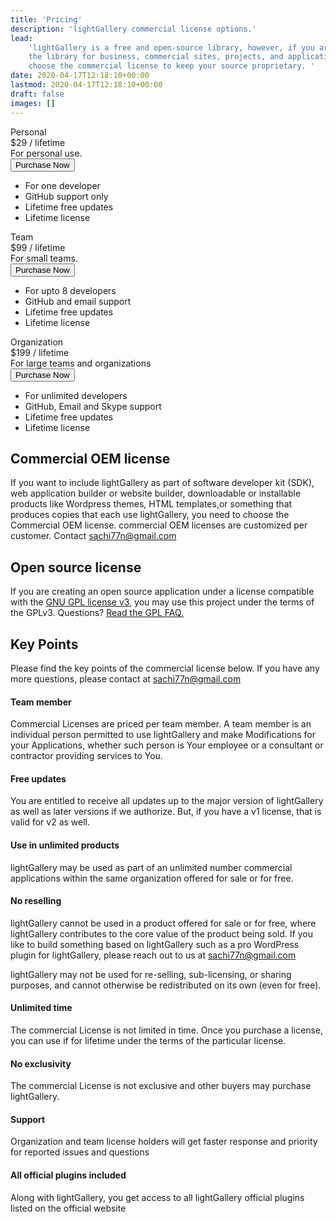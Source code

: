 ```yaml
---
title: 'Pricing'
description: 'lightGallery commercial license options.'
lead:
    'lightGallery is a free and open-source library, however, if you are using
    the library for business, commercial sites, projects, and applications,
    choose the commercial license to keep your source proprietary. '
date: 2020-04-17T12:18:10+00:00
lastmod: 2020-04-17T12:18:10+00:00
draft: false
images: []
---
```


<div class="container-xl">
    <div class="pricing-list justify-content-center">
        <div class="pricing-list-item">
            <div class="pricing-type">Personal</div>
            <div class="pricing-cost">
                $29 <span class="pricing-cost-label">/ lifetime</span>
            </div>
            <div class="pricing-desc">
                For personal use.
            </div>
            <div class="d-grid pricing-btn-wrap">
                <button class="btn btn-outline-primary">Purchase Now</button>
            </div>
            <ul class="pricing-terms">
                <li>For one developer</li>
                <li>GitHub support only</li>
                <li>Lifetime free updates</li>
                <li>Lifetime license</li>
            </ul>
        </div>
        <div class="pricing-list-item">
            <div class="pricing-type">Team</div>
            <div class="pricing-cost">
                $99 <span class="pricing-cost-label">/ lifetime</span>
            </div>
            <div class="pricing-desc">
                For small teams.
            </div>
            <div class="d-grid pricing-btn-wrap">
                <button class="btn btn-outline-primary">Purchase Now</button>
            </div>
            <ul class="pricing-terms">
                <li>For upto 8 developers</li>
                <li>GitHub and email support</li>
                <li>Lifetime free updates</li>
                <li>Lifetime license</li>
            </ul>
        </div>
        <div class="pricing-list-item">
            <div class="pricing-type">Organization</div>
            <div class="pricing-cost">
                $199 <span class="pricing-cost-label">/ lifetime</span>
            </div>
            <div class="pricing-desc">
                For large teams and organizations
            </div>
            <div class="d-grid pricing-btn-wrap">
                <button class="btn btn-outline-primary">Purchase Now</button>
            </div>
            <ul class="pricing-terms">
                <li>For unlimited developers</li>
                <li>GitHub, Email and Skype support</li>
                <li>Lifetime free updates</li>
                <li>Lifetime license</li>
            </ul>
        </div>
    </div>
</div>
<div class="container-xl pricing-section">
    <div class="row justify-content-center">
        <div class="col-md-6">
            <h2 class="align-center">Commercial OEM license</h2>
            <p>If you want to include lightGallery as part of software developer kit (SDK), web application builder or website builder, downloadable or installable products like Wordpress themes, HTML templates,or something that produces copies that each use lightGallery, you need to choose the Commercial OEM license. commercial OEM licenses are customized per customer. Contact <a href="mailto:sachi77n@gmail.com">sachi77n@gmail.com</a></p>
        </div>
    </div>
</div>
<div class="container-xl pricing-section">
    <div class="row justify-content-center">
        <div class="col-md-6">
            <h2 class="align-center">Open source license</h2>
            <p>If you are creating an open source application under a license compatible with the <a target="_blank" href="https://www.gnu.org/licenses/gpl-3.0.html">GNU GPL license v3</a>, you may use this project under the terms of the GPLv3. Questions? <a target="_blank" href="https://www.gnu.org/licenses/gpl-faq.html#GPLRequireSourcePostedPublic">Read the GPL FAQ.</a></p>
        </div>
    </div>
</div>

<div class="container-xl pricing-section">
    <div class="row justify-content-center pricing-points">
        <div class="col-md-6">
            <h2 class="align-center">Key Points</h2>
            <p>Please find the key points of the commercial license below. If you have any more questions, please contact at <a href="mailto:sachi77n@gmail.com">sachi77n@gmail.com</a></p>
            <div class="pricing-points-item">
                <h4>Team member</h4>
                <p>Commercial Licenses are priced per team member. A team member is an individual person permitted to use lightGallery and make Modifications for your Applications, whether such person is Your employee or a consultant or contractor providing services to You.</p>
            </div>
            <div class="pricing-points-item">
                <h4>Free updates</h4>
                <p>You are entitled to receive all updates up to the major version of lightGallery as well as later versions if we authorize. But, if you have a v1 license, that is valid for v2 as well.</p>
            </div>
            <div class="pricing-points-item">
                <h4>Use in unlimited products</h4>
                <p>lightGallery may be used as part of an unlimited number commercial applications within the same organization offered for sale or for free.</p>
            </div>
            <div class="pricing-points-item">
                <h4>No reselling</h4>
                <p>lightGallery cannot be used in a product offered for sale or for free, where lightGallery contributes to the core value of the product being sold. If you like to build something based on lightGallery such as a pro WordPress plugin for lightGallery, please reach out to us at <a href="mailto:sachi77n@gmail.com">sachi77n@gmail.com</a></p>
                <p>lightGallery may not be used for re-selling, sub-licensing, or sharing purposes, and cannot otherwise be redistributed on its own (even for free).</p>
            </div>
            <div class="pricing-points-item">
                <h4>Unlimited time</h4>
                <p>The commercial License is not limited in time. Once you purchase a license, you can use if for lifetime under the terms of the particular license.</p>
            </div>
            <div class="pricing-points-item">
                <h4>No exclusivity</h4>
                <p>The commercial License is not exclusive and other buyers may purchase lightGallery.</p>
            </div>
            <div class="pricing-points-item">
                <h4>Support</h4>
                <p>Organization and team license holders will get faster response and priority for reported issues and questions</p>
            </div>
            <div class="pricing-points-item">
                <h4>All official plugins included</h4>
                <p>Along with lightGallery, you get access to all lightGallery official plugins listed on the official website</p>
            </div>
        </div>
    </div>
</div>
